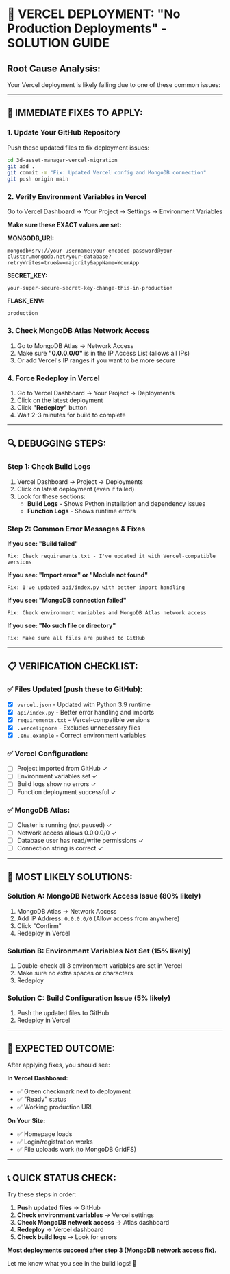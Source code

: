 # 🚨 VERCEL DEPLOYMENT: "No Production Deployments" - SOLUTION GUIDE

## **Root Cause Analysis:**

Your Vercel deployment is likely failing due to one of these common issues:

---

## **🔧 IMMEDIATE FIXES TO APPLY:**

### **1. Update Your GitHub Repository**

Push these updated files to fix deployment issues:

```bash
cd 3d-asset-manager-vercel-migration
git add .
git commit -m "Fix: Updated Vercel config and MongoDB connection"
git push origin main
```

### **2. Verify Environment Variables in Vercel**

Go to Vercel Dashboard → Your Project → Settings → Environment Variables

**Make sure these EXACT values are set:**

**MONGODB_URI:**
```
mongodb+srv://your-username:your-encoded-password@your-cluster.mongodb.net/your-database?retryWrites=true&w=majority&appName=YourApp
```

**SECRET_KEY:**
```
your-super-secure-secret-key-change-this-in-production
```

**FLASK_ENV:**
```
production
```

### **3. Check MongoDB Atlas Network Access**

1. Go to MongoDB Atlas → Network Access
2. Make sure **"0.0.0.0/0"** is in the IP Access List (allows all IPs)
3. Or add Vercel's IP ranges if you want to be more secure

### **4. Force Redeploy in Vercel**

1. Go to Vercel Dashboard → Your Project → Deployments
2. Click on the latest deployment
3. Click **"Redeploy"** button
4. Wait 2-3 minutes for build to complete

---

## **🔍 DEBUGGING STEPS:**

### **Step 1: Check Build Logs**
1. Vercel Dashboard → Project → Deployments  
2. Click on latest deployment (even if failed)
3. Look for these sections:
   - **Build Logs** - Shows Python installation and dependency issues
   - **Function Logs** - Shows runtime errors

### **Step 2: Common Error Messages & Fixes**

**If you see: "Build failed"**
```
Fix: Check requirements.txt - I've updated it with Vercel-compatible versions
```

**If you see: "Import error" or "Module not found"**
```
Fix: I've updated api/index.py with better import handling
```

**If you see: "MongoDB connection failed"**
```
Fix: Check environment variables and MongoDB Atlas network access
```

**If you see: "No such file or directory"**
```
Fix: Make sure all files are pushed to GitHub
```

---

## **📋 VERIFICATION CHECKLIST:**

### **✅ Files Updated (push these to GitHub):**
- [x] `vercel.json` - Updated with Python 3.9 runtime
- [x] `api/index.py` - Better error handling and imports  
- [x] `requirements.txt` - Vercel-compatible versions
- [x] `.vercelignore` - Excludes unnecessary files
- [x] `.env.example` - Correct environment variables

### **✅ Vercel Configuration:**
- [ ] Project imported from GitHub ✓
- [ ] Environment variables set ✓
- [ ] Build logs show no errors ✓
- [ ] Function deployment successful ✓

### **✅ MongoDB Atlas:**
- [ ] Cluster is running (not paused) ✓
- [ ] Network access allows 0.0.0.0/0 ✓  
- [ ] Database user has read/write permissions ✓
- [ ] Connection string is correct ✓

---

## **🎯 MOST LIKELY SOLUTIONS:**

### **Solution A: MongoDB Network Access Issue (80% likely)**
1. MongoDB Atlas → Network Access
2. Add IP Address: `0.0.0.0/0` (Allow access from anywhere)
3. Click "Confirm"
4. Redeploy in Vercel

### **Solution B: Environment Variables Not Set (15% likely)**
1. Double-check all 3 environment variables are set in Vercel
2. Make sure no extra spaces or characters
3. Redeploy

### **Solution C: Build Configuration Issue (5% likely)**
1. Push the updated files to GitHub
2. Redeploy in Vercel

---

## **🚀 EXPECTED OUTCOME:**

After applying fixes, you should see:

**In Vercel Dashboard:**
- ✅ Green checkmark next to deployment
- ✅ "Ready" status
- ✅ Working production URL

**On Your Site:**
- ✅ Homepage loads
- ✅ Login/registration works
- ✅ File uploads work (to MongoDB GridFS)

---

## **📞 QUICK STATUS CHECK:**

Try these steps in order:

1. **Push updated files** → GitHub
2. **Check environment variables** → Vercel settings
3. **Check MongoDB network access** → Atlas dashboard  
4. **Redeploy** → Vercel dashboard
5. **Check build logs** → Look for errors

**Most deployments succeed after step 3 (MongoDB network access fix).**

Let me know what you see in the build logs! 🔧
